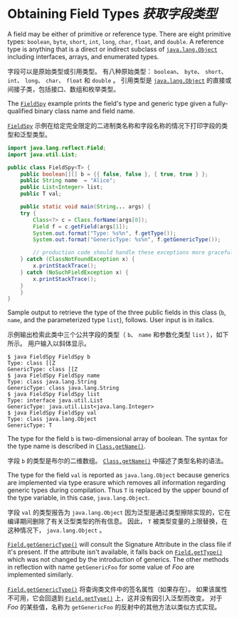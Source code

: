 # Obtaining Field Types _获取字段类型_


A field may be either of primitive or reference type. 
There are eight primitive types: `boolean`, `byte`, `short`, `int`, `long`, `char`, `float`, and `double`. 
A reference type is anything that is a direct or indirect subclass of [`java.lang.Object`](https://docs.oracle.com/javase/8/docs/api/java/lang/Object.html) including interfaces, arrays, and enumerated types.


字段可以是原始类型或引用类型。
有八种原始类型： `boolean`、 `byte`、 `short`、 `int`、 `long`、 `char`、 `float` 和 `double` 。
引用类型是 [`java.lang.Object`](https://docs.oracle.com/javase/8/docs/api/java/lang/Object.html) 的直接或间接子类，包括接口、数组和枚举类型。


The [`FieldSpy`](https://docs.oracle.com/javase/tutorial/reflect/member/example/FieldSpy.java) example prints the field's type and generic type given a fully-qualified binary class name and field name.


[`FieldSpy`](./example/FieldSpy.java) 示例在给定完全限定的二进制类名称和字段名称的情况下打印字段的类型和泛型类型。


```java
import java.lang.reflect.Field;
import java.util.List;

public class FieldSpy<T> {
    public boolean[][] b = {{ false, false }, { true, true } };
    public String name  = "Alice";
    public List<Integer> list;
    public T val;

    public static void main(String... args) {
	try {
	    Class<?> c = Class.forName(args[0]);
	    Field f = c.getField(args[1]);
	    System.out.format("Type: %s%n", f.getType());
	    System.out.format("GenericType: %s%n", f.getGenericType());

        // production code should handle these exceptions more gracefully
	} catch (ClassNotFoundException x) {
	    x.printStackTrace();
	} catch (NoSuchFieldException x) {
	    x.printStackTrace();
	}
    }
}
```


Sample output to retrieve the type of the three public fields in this class (`b`, `name`, and the parameterized type `list`), follows. 
User input is in italics.


示例输出检索此类中三个公共字段的类型（ `b`、 `name` 和参数化类型 `list` ），如下所示。
用户输入以斜体显示。


```shell
$ java FieldSpy FieldSpy b
Type: class [[Z
GenericType: class [[Z
$ java FieldSpy FieldSpy name
Type: class java.lang.String
GenericType: class java.lang.String
$ java FieldSpy FieldSpy list
Type: interface java.util.List
GenericType: java.util.List<java.lang.Integer>
$ java FieldSpy FieldSpy val
Type: class java.lang.Object
GenericType: T
```


The type for the field `b` is two-dimensional array of boolean. 
The syntax for the type name is described in [`Class.getName()`](https://docs.oracle.com/javase/8/docs/api/java/lang/Class.html#getName--).


字段 `b` 的类型是布尔的二维数组。
[`Class.getName()`](https://docs.oracle.com/javase/8/docs/api/java/lang/Class.html#getName--) 中描述了类型名称的语法。


The type for the field `val` is reported as `java.lang.Object` because generics are implemented via type erasure which removes all information regarding generic types during compilation. 
Thus `T` is replaced by the upper bound of the type variable, in this case, `java.lang.Object`.


字段 `val` 的类型报告为 `java.lang.Object` 因为泛型是通过类型擦除实现的，它在编译期间删除了有关泛型类型的所有信息。
因此， `T` 被类型变量的上限替换，在这种情况下， `java.lang.Object` 。


[`Field.getGenericType()`](https://docs.oracle.com/javase/8/docs/api/java/lang/reflect/Field.html#getGenericType--) will consult the Signature Attribute in the class file if it's present. 
If the attribute isn't available, it falls back on [`Field.getType()`](https://docs.oracle.com/javase/8/docs/api/java/lang/reflect/Field.html#getType--) which was not changed by the introduction of generics. 
The other methods in reflection with name `getGenericFoo` for some value of _Foo_ are implemented similarly.


[`Field.getGenericType()`](https://docs.oracle.com/javase/8/docs/api/java/lang/reflect/Field.html#getGenericType--) 将查询类文件中的签名属性（如果存在）。
如果该属性不可用，它会回退到 [`Field.getType()`](https://docs.oracle.com/javase/8/docs/api/java/lang/reflect/Field.html#getType--) 上，这并没有因引入泛型而改变。
对于 _Foo_ 的某些值，名称为 `getGenericFoo` 的反射中的其他方法以类似方式实现。
